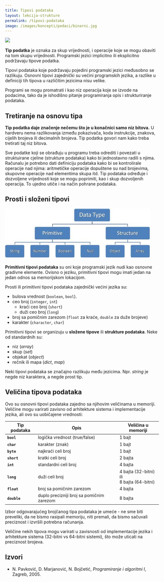 ```yaml
---
title: Tipovi podataka
layout: lekcija-strukture
permalink: /tipovi-podataka
image: /images/koncepti/podaci/binarni.jpg
---
```


![]({{page.image}})

**Tip podatka** je oznaka za skup vrijednosti, i operacije koje se mogu obaviti na tom skupu vrijednosti. Programski jezici implicitno ili eksplicitno podržavaju tipove podatka. 

Tipovi podataka koje podržavaju pojedini programski jezici međusobno se razlikuju. Osnovni tipovi zajednički su većini programskih jezika, a razlike u definiciji tih tipova u različitim jezicima nisu velike.

Programi se mogu promatrati i kao niz operacija koje se izvode na podacima, tako da je ishodišno pitanje programiranja opis i strukturiranje podataka. 

<!-- Tipovi podataka zapravo djeluju kao ograničenja u programima koja se statički ili dinamički provjeravaju. -->

## Tretiranje na osnovu tipa

<!-- Možemo postaviti tri osnovne skupine podataka koje postoje u programu:

* ulazni podaci
* unutarnji podaci programa
* izlazni podaci -->

**Tip podatka daje značenje nečemu što je u konačnici samo niz bitova.** U hardveru nema razlikovanja između pokazivača, koda instrukcije, znakova, cijelih brojeva ili decimalnih brojeva. Tip podatka govori nam kako treba tretirati taj niz bitova.

Sve podatke koji se obrađuju u programu treba odrediti i povezati u struktuirane cjeline (strukture podataka) kako bi jednostavno radili s njima. Računalu je potrebno dati definiciju podataka kako bi se kontrolirale operacije nad njima: aritmetičke operacije dopuštene su nad brojevima, skupovne operacije nad elementima skupa itd. Tip podataka određuje i dozvoljene vrijednosti koje se mogu poprimiti, kao i skup dozvoljenih operacija. To ujedno utiče i na način pohrane podataka.

## Prosti i složeni tipovi

![](/images/koncepti/podaci/tipovi-podataka.jpg)

**Primitivni tipovi podataka** su oni koje programski jezik nudi kao osnovne gradivne elemente. Ovisno o jeziku, primitivni tipovi mogu imati jedan na jedan odnos sa memorijskom lokacijom.

Prosti ili primitivni tipovi podataka zajednički većini jezika su:

- bulova vrednost (`boolean`, `bool`).
- ceo broj (`integer`, `int`)
  - kraći ceo broj (`short`)
  - duži ceo broj (`long`)
- broj sa pomičnim zarezom (`float` za kraće, `double` za duže brojeve)
- karakter (`character`, `char`)

Primitivni tipovi se organizuju u **složene tipove** ili **strukture podataka**. Neke od standardnih su:
- niz (*array*)  
- skup (*set*)
- objekat (*object*)  
- rečnik ili mapa (*dict*, *map*)

Neki tipovi podataka se značajno razlikuju među jezicima. Npr. *string* je negde niz karaktera, a negde prost tip.

## Veličina tipova podataka

Ovo su osnovni tipovi podataka zajedno sa njihovim veličinama u memoriji. Veličine mogu varirati zavisno od arhitekture sistema i implementacije jezika, ali ovo su uobičajene vrednosti:

| Tip podataka         | Opis                                  | Veličina u memoriji   |
|----------------------|---------------------------------------|-----------------------|
| **`bool`**           | logička vrednost (true/false)         | 1 bajt                |
| **`char`**           | karakter (znak)                       | 1 bajt                |
| **`byte`**           | najkraći celi broj                    | 1 bajt                |
| **`short`**          | kratki celi broj                      | 2 bajta               |
| **`int`**            | standardni celi broj                  | 4 bajta               |
| **`long`**           | duži celi broj                        | 4 bajta (32-bitni) ili<br>8 bajta (64-bitni) |
| **`float`**          | broj sa pomičnim zarezom              | 4 bajta                |
| **`double`**         | duplo precizniji broj sa pomičnim zarezom | 8 bajta                |

Izbor odgovarajućeg brojčanog tipa podataka je umeće - ne sme biti preveliki, da ne bismo rasipali memoriju, niti premali, da bismo sačuvali preciznost i izvršili potrebna računanja.

Veličine nekih tipova mogu varirati u zavisnosti od implementacije jezika i arhitekture sistema (32-bitni vs 64-bitni sistemi), što može uticati na preciznost brojeva.

## Izvori

- N. Pavković, D. Marjanović, N. Bojčetić, *Programiranje i algoritmi I*, Zagreb, 2005.
